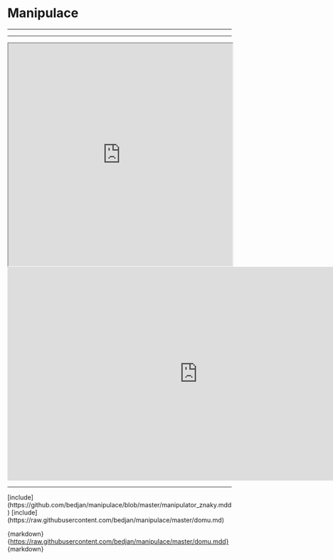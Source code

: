 # Manipulace
<hr>
<hr>
<iframe src="http://nbviewer.jupyter.org/url/jdj.mit.edu/~stevenj/IJulia%20Preview.ipynb" style="width: 100%; height: 500px;" ></iframe>
<iframe width="854" height="480" src="https://github.com/bedjan/manipulace/blob/master/domu.md" frameborder="0" allowfullscreen></iframe>

<hr>
[include](https://github.com/bedjan/manipulace/blob/master/manipulator_znaky.mdd)
[include](https://raw.githubusercontent.com/bedjan/manipulace/master/domu.md)

{markdown}
{https://raw.githubusercontent.com/bedjan/manipulace/master/domu.mdd}
{markdown}
